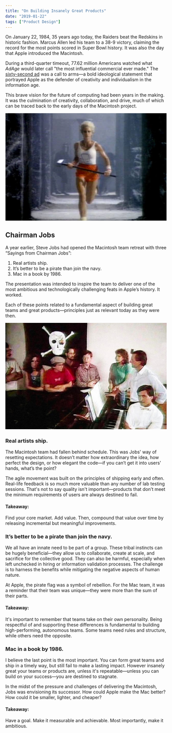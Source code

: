 ```yaml
---
title: "On Building Insanely Great Products"
date: "2019-01-22"
tags: ["Product Design"]
---
```


On January 22, 1984, 35 years ago today, the Raiders beat the Redskins in historic fashion. Marcus Allen led his team to a 38-9 victory, claiming the record for the most points scored in Super Bowl history. It was also the day that Apple introduced the Macintosh.

During a third-quarter timeout, 77.62 million Americans watched what _AdAge_ would later call "the most influential commercial ever made." The [sixty-second ad](https://youtu.be/VtvjbmoDx-I) was a call to arms—a bold ideological statement that portrayed Apple as the defender of creativity and individualism in the information age.

This brave vision for the future of computing had been years in the making. It was the culmination of creativity, collaboration, and drive, much of which can be traced back to the early days of the Macintosh project.

![Big Brother](article_images/apple_1984Ad.jpg)

## Chairman Jobs

A year earlier, Steve Jobs had opened the Macintosh team retreat with three “Sayings from Chairman Jobs”:

1. Real artists ship.
2. It’s better to be a pirate than join the navy.
3. Mac in a book by 1986.

The presentation was intended to inspire the team to deliver one of the most ambitious and technologically challenging feats in Apple’s history. It worked.

Each of these points related to a fundamental aspect of building great teams and great products—principles just as relevant today as they were then.

![Jolly Roger](article_images/steveJobs_pirate.jpg)

### Real artists ship.

The Macintosh team had fallen behind schedule. This was Jobs' way of resetting expectations. It doesn’t matter how extraordinary the idea, how perfect the design, or how elegant the code—if you can’t get it into users' hands, what’s the point?

The agile movement was built on the principles of shipping early and often. Real-life feedback is so much more valuable than any number of lab testing sessions. That's not to say quality isn't important—products that don’t meet the minimum requirements of users are always destined to fail.

#### Takeaway:

Find your core market. Add value. Then, compound that value over time by releasing incremental but meaningful improvements.

### It’s better to be a pirate than join the navy.

We all have an innate need to be part of a group. These tribal instincts can be hugely beneficial—they allow us to collaborate, create at scale, and sacrifice for the collective good. They can also be harmful, especially when left unchecked in hiring or information validation processes. The challenge is to harness the benefits while mitigating the negative aspects of human nature.

At Apple, the pirate flag was a symbol of rebellion. For the Mac team, it was a reminder that their team was unique—they were more than the sum of their parts.

#### Takeaway:

It's important to remember that teams take on their own personality. Being respectful of and supporting these differences is fundamental to building high-performing, autonomous teams. Some teams need rules and structure, while others need the opposite.

### Mac in a book by 1986.

I believe the last point is the most important. You can form great teams and ship in a timely way, but still fail to make a lasting impact. However insanely great your teams or products are, unless it's repeatable—unless you can build on your success—you are destined to stagnate.

In the midst of the pressure and challenges of delivering the Macintosh, Jobs was envisioning its successor. How could Apple make the Mac better? How could it be smaller, lighter, and cheaper?

#### Takeaway:

Have a goal. Make it measurable and achievable. Most importantly, make it ambitious.
